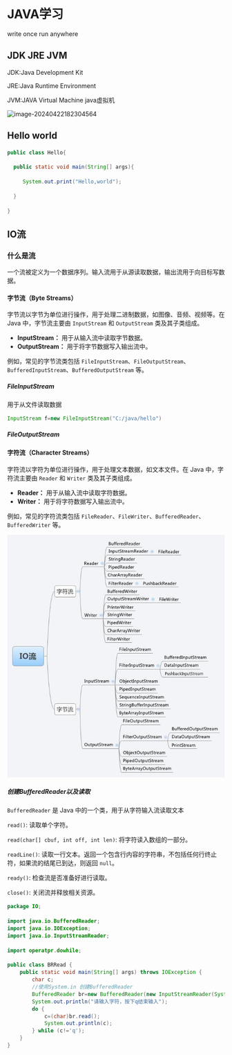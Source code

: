 # JAVA学习

write once  run anywhere

## JDK JRE JVM

JDK:Java Development Kit

JRE:Java Runtime Environment

JVM:JAVA Virtual Machine java虚拟机

![image-20240422182304564](C:\Users\WanGXU\AppData\Roaming\Typora\typora-user-images\image-20240422182304564.png)

## Hello world

```java
public class Hello{

  public static void main(String[] args){

     System.out.print("Hello,world");

  }

}
```

## IO流

### 什么是流

一个流被定义为一个数据序列。输入流用于从源读取数据，输出流用于向目标写数据。

#### 字节流（Byte Streams）

字节流以字节为单位进行操作，用于处理二进制数据，如图像、音频、视频等。在 Java 中，字节流主要由 `InputStream` 和 `OutputStream` 类及其子类组成。

- **InputStream：** 用于从输入流中读取字节数据。
- **OutputStream：** 用于将字节数据写入输出流中。

例如，常见的字节流类包括 `FileInputStream`、`FileOutputStream`、`BufferedInputStream`、`BufferedOutputStream` 等。

##### FileInputStream

用于从文件读取数据

```java
InputStream f=new FileInputStream("C:/java/hello")
```



 ##### FileOutputStream



#### 字符流（Character Streams）

字符流以字符为单位进行操作，用于处理文本数据，如文本文件。在 Java 中，字符流主要由 `Reader` 和 `Writer` 类及其子类组成。

- **Reader：** 用于从输入流中读取字符数据。
- **Writer：** 用于将字符数据写入输出流中。

例如，常见的字符流类包括 `FileReader`、`FileWriter`、`BufferedReader`、`BufferedWriter` 等。

![img](assets/iostream2xx.png)

##### 创建BufferedReader以及读取

`BufferedReader` 是 Java 中的一个类，用于从字符输入流读取文本

`read()`: 读取单个字符。

`read(char[] cbuf, int off, int len)`: 将字符读入数组的一部分。

`readLine()`: 读取一行文本。返回一个包含行内容的字符串，不包括任何行终止符，如果流的结尾已到达，则返回 `null`。

`ready()`: 检查流是否准备好进行读取。

`close()`: 关闭流并释放相关资源。

``` java
package IO;

import java.io.BufferedReader;
import java.io.IOException;
import java.io.InputStreamReader;

import operatpr.dowhile;

public class BRRead {
    public static void main(String[] args) throws IOException {
        char c;
        //使用System.in 创建BufferedReader
        BufferedReader br=new BufferedReader(new InputStreamReader(System.in));
        System.out.println("请输入字符，按下q结束输入");
        do {
            c=(char)br.read();
            System.out.println(c);
        } while (c!='q');
    }
}

```











 


